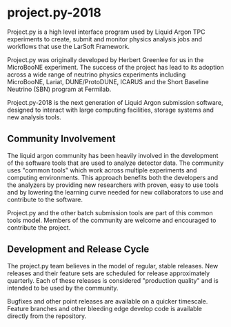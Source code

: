 # project.py-2018

Project.py is a high level interface program used by Liquid Argon TPC
experiments to create, submit and monitor physics analysis jobs and
workflows that use the LarSoft Framework.

Project.py was originally developed by Herbert Greenlee for us in the
MicroBooNE experiment.  The success of the project has lead to its
adoption across a wide range of neutrino physics experiments including
MicroBooNE, Lariat, DUNE/ProtoDUNE, ICARUS and the Short Baseline
Neutrino (SBN) program at Fermilab.

Project.py-2018 is the next generation of Liquid Argon submission
software, designed to interact with large computing facilities,
storage systems and new analysis tools.

## Community Involvement

The liquid argon community has been heavily involved in the
development of the software tools that are used to analyze detector
data.  The community uses "common tools" which work across multiple
experiments and computing environments.  This approach benefits both
the developers and the analyzers by providing new researchers with
proven, easy to use tools and by lowering the learning curve needed
for new collaborators to use and contribute to the software.

Project.py and the other batch submission tools are part of this
common tools model.  Members of the community are welcome and
encouraged to contribute the project.

## Development and Release Cycle

The project.py team believes in the model of regular, stable
releases.  New releases and their feature sets are scheduled for
release approximately quarterly.  Each of these releases is considered
"production quality" and is intended to be used by the community.

Bugfixes and other point releases are available on a quicker
timescale.  Feature branches and other bleeding edge develop code is
available directly from the repository.
